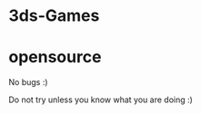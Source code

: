 3ds-Games
=========

opensource 
=========

No bugs :)

Do not try unless you know what you are doing :)

